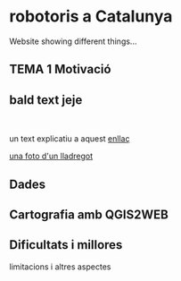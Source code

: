 # robotoris a Catalunya

Website showing different things...

## TEMA 1 Motivació

**bald text jeje**
---
<br>

un text explicatiu a aquest [enllaç](https://campusvirtual.urv.cat/course/view.php?id=89624) 

[una foto d'un lladregot](https://www.google.com/url?sa=i&url=https%3A%2F%2Fm.facebook.com%2Floquelcanibizconove%2Fphotos%2F&psig=AOvVaw0Ec5DUU4AIos5oNLjj5SoX&ust=1646246791361000&source=images&cd=vfe&ved=0CAsQjRxqFwoTCMDSyK7JpfYCFQAAAAAdAAAAABAE)

## Dades

## Cartografia amb QGIS2WEB

## Dificultats i millores
limitacions i altres aspectes



